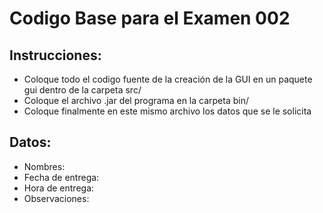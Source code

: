 # Codigo Base para el Examen 002
## Instrucciones:
- Coloque todo el codigo fuente de la creación de la GUI en un paquete gui dentro de la carpeta src/
- Coloque el archivo .jar del programa en la carpeta bin/
- Coloque finalmente en este mismo archivo los datos que se le solicita

## Datos:
- Nombres:
- Fecha de entrega:
- Hora de entrega:
- Observaciones:


